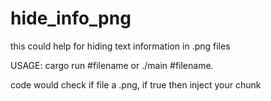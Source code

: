 # hide_info_png
this could help for hiding text information in .png files

USAGE:
cargo run #filename or ./main #filename.

code would check if file a .png, if true then inject your chunk
